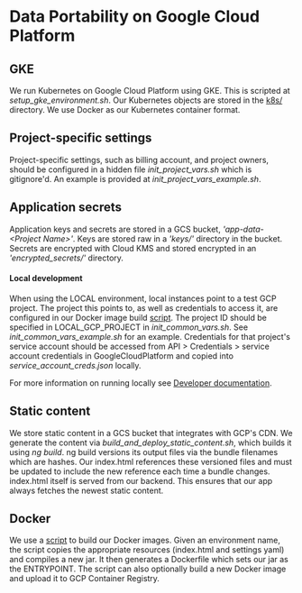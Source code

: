 # Data Portability on Google Cloud Platform

## GKE
We run Kubernetes on Google Cloud Platform using GKE. This is scripted
at _setup_gke_environment.sh_. Our Kubernetes objects are stored in the
[k8s/](../common/k8s/README.md) directory. We use Docker as our Kubernetes
container format.

## Project-specific settings
Project-specific settings, such as billing account, and project owners,
should be configured in a hidden file _init_project_vars.sh_ which is
gitignore'd. An example is provided at _init_project_vars_example.sh_.

## Application secrets
Application keys and secrets are stored in a GCS bucket,
_'app-data-\<Project Name\>'_.
Keys are stored raw in a _'keys/'_ directory in the bucket. Secrets are
encrypted with Cloud KMS and stored encrypted in an
_'encrypted_secrets/'_ directory.

#### Local development
When using the LOCAL environment, local instances point to a test GCP
project. The project this points to, as well as credentials to access it,
are configured in our Docker image build [script](bin/build_docker_image.sh).
The project ID should be specified in LOCAL_GCP_PROJECT in _init_common_vars.sh_.
See _init_common_vars_example.sh_ for an example. Credentials
for that project's service account should be accessed from API >
Credentials > service account credentials in GoogleCloudPlatform and
copied into _service_account_creds.json_ locally.

For more information on running locally see
[Developer documentation](../../Documentation/Developer.md).

## Static content
We store static content in a GCS bucket that integrates with GCP's
CDN. We generate the content via _build_and_deploy_static_content.sh_,
which builds it using _ng build_. ng build versions its output files via
the bundle filenames which are hashes. Our index.html references these
versioned files and must be updated to include the new reference each
time a bundle changes. index.html itself is served from our backend.
This ensures that our app always fetches the newest static content.

## Docker
We use a [script](bin/build_docker_image.sh) to build our Docker
images. Given an environment name, the script copies the appropriate
resources (index.html and settings yaml) and compiles a new jar. It then
generates a Dockerfile which sets our jar as the ENTRYPOINT. The script
can also optionally build a new Docker image and upload it to GCP Container
Registry.
